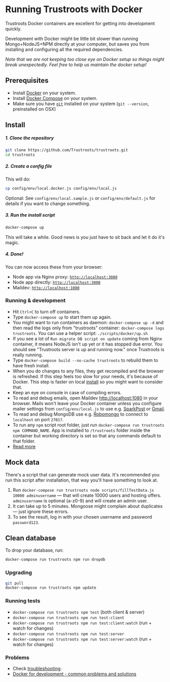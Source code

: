 # Running Trustroots with Docker

Trustroots Docker containers are excellent for getting into development quickly.

Development with Docker might be little bit slower than running Mongo+NodeJS+NPM directly at your computer, but saves you from installing and configuring all the required dependencies.

_Note that we are not keeping too close eye on Docker setup so things might break unexpectedly. Feel free to help us maintain the docker setup!_


## Prerequisites

* Install [Docker](https://www.docker.com/) on your system.
* Install [Docker Compose](http://docs.docker.com/compose/) on your system.
* Make sure you have [`git`](http://git-scm.com/) installed on your system (`git --version`, preinstalled on OSX)


## Install

##### 1. Clone the repository

```bash
git clone https://github.com/Trustroots/trustroots.git
cd trustroots
```


##### 2. Create a config file

This will do:
```bash
cp config/env/local.docker.js config/env/local.js
```

Optional: See `config/env/local.sample.js` or `config/env/default.js` for details if you want to change something.


##### 3. Run the install script

```bash
docker-compose up
```

This will take a while. Good news is you just have to sit back and let it do it's magic.


##### 4. Done!

You can now access these from your browser:

* Node app via Nginx proxy: [`http://localhost:3080`](http://localhost:3080)
* Node app directly: [`http://localhost:3000`](http://localhost:3000)
* Maildev: [`http://localhost:1080`](http://localhost:1080)


### Running & development

- Hit `Ctrl+C` to turn off containers.
- Type `docker-compose up` to start them up again.
- You might want to run containers as daemon: `docker-compose up -d` and then read the logs only from "trustroots" container: `docker-compose logs trustroots`. You can use a helper script: `./scripts/docker/up.sh`
- If you see a lot of `Run migrate DB script on update` coming from Nginx container, it means NodeJS isn't up yet or it has stopped due error. You should see "Trustroots server is up and running now." once Trustroots is really running.
- Type `docker-compose build --no-cache trustroots` to rebuild them to have fresh install.
- When you do changes to any files, they get recompiled and the browser is refreshed. If this step feels too slow for your needs, it's because of Docker. This step is faster on local [install](INSTALL.md) so you might want to consider that.
- Keep an eye on console in case of compiling errors.
- To read and debug emails, open Maildev [http://localhost:1080](http://localhost:1080) in your browser. Mails won't leave your Docker container unless you configure mailer settings from `config/env/local.js` to use e.g. [SparkPost](https://www.sparkpost.com/) or [Gmail](https://support.google.com/a/answer/176600?hl=en).
- To read and debug MongoDB use e.g. [Robomongo](https://robomongo.org/) to connect to `localhost` on port `27017`.
- To run any `npm` script root folder, just run `docker-compose run trustroots npm COMMAND_NAME`. App is installed to `/trustroots` folder inside the container but working directory is set so that any commands default to that folder.
- [Read more](https://github.com/Trustroots/trustroots/wiki/Development)


## Mock data

There's a script that can generate mock user data. It's recommended you run this script after installation, that way you'll have something to look at.

1. Run `docker-compose run trustroots node scripts/fillTestData.js 10000 adminusername` — that will create 10000 users and hosting offers. `adminusername` is optional (a-z0-9) and will create an admin user.
2. It can take up to 5 minutes. Mongoose might complain about duplicates — just ignore these errors.
3. To see the result, log in with your chosen username and password `password123`.


## Clean database
To drop your database, run:
```bash
docker-compose run trustroots npm run dropdb
```

### Upgrading

```bash
git pull
docker-compose run trustroots npm update
```


### Running tests

- `docker-compose run trustroots npm test` (both client & server)
- `docker-compose run trustroots npm run test:client`
- `docker-compose run trustroots npm run test:client:watch` (run + watch for changes)
- `docker-compose run trustroots npm run test:server`
- `docker-compose run trustroots npm run test:server:watch` (run + watch for changes)


### Problems

- Check [troubleshooting](https://github.com/Trustroots/trustroots/wiki/Troubleshooting).
- [Docker for development - common problems and solutions](https://medium.com/@rdsubhas/docker-for-development-common-problems-and-solutions-95b25cae41eb)

